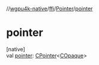 //[wgpu4k-native](../../../index.md)/[ffi](../index.md)/[Pointer](index.md)/[pointer](pointer.md)

# pointer

[native]\
val [pointer](pointer.md): [CPointer](https://kotlinlang.org/api/core/kotlin-stdlib/kotlinx.cinterop/-c-pointer/index.html)&lt;[COpaque](https://kotlinlang.org/api/core/kotlin-stdlib/kotlinx.cinterop/-c-opaque/index.html)&gt;